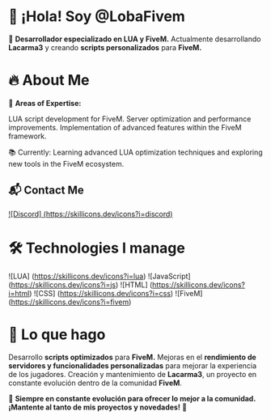 # 👋 ¡Hola! Soy @LobaFivem
🚀 **Desarrollador especializado en LUA y FiveM.**
Actualmente desarrollando **Lacarma3** y creando **scripts personalizados** para **FiveM.**

# 🔥 About Me
🎯 **Areas of Expertise:**

LUA script development for FiveM.
Server optimization and performance improvements.
Implementation of advanced features within the FiveM framework.

📚 Currently:
Learning advanced LUA optimization techniques and exploring new tools in the FiveM ecosystem.
## 📬 Contact Me
[![Discord]
(https://skillicons.dev/icons?i=discord)](https://discord.gg/kjYUWFFsfV)

# 🛠️ Technologies I manage

![LUA]
(https://skillicons.dev/icons?i=lua)
![JavaScript]
(https://skillicons.dev/icons?i=js)
![HTML]
(https://skillicons.dev/icons?i=html)
![CSS]
(https://skillicons.dev/icons?i=css)
![FiveM]
(https://skillicons.dev/icons?i=fivem)

# 🌟 Lo que hago
Desarrollo **scripts optimizados** para **FiveM.**
Mejoras en el **rendimiento de servidores y funcionalidades personalizadas** para mejorar la experiencia de los jugadores.
Creación y mantenimiento de **Lacarma3**, un proyecto en constante evolución dentro de la comunidad **FiveM**.

💬 **Siempre en constante evolución para ofrecer lo mejor a la comunidad. ¡Mantente al tanto de mis proyectos y novedades!** 🚀

